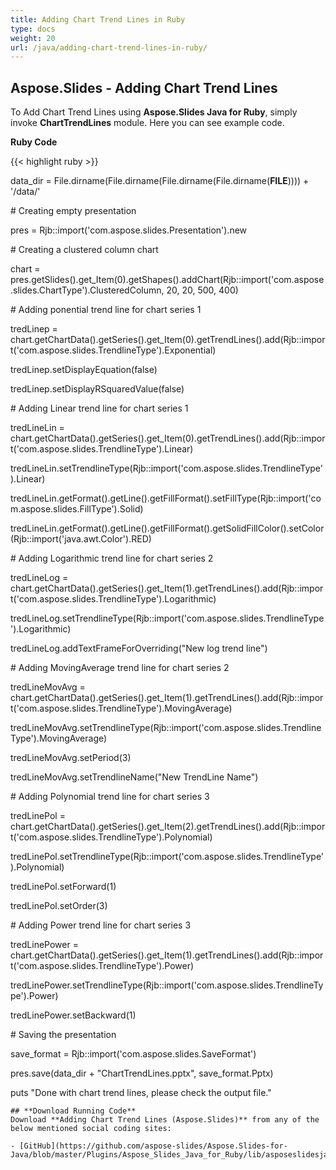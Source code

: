 ```yaml
---
title: Adding Chart Trend Lines in Ruby
type: docs
weight: 20
url: /java/adding-chart-trend-lines-in-ruby/
---
```


## **Aspose.Slides - Adding Chart Trend Lines**
To Add Chart Trend Lines using **Aspose.Slides Java for Ruby**, simply invoke **ChartTrendLines** module. Here you can see example code.

**Ruby Code**

{{< highlight ruby >}}

 data_dir = File.dirname(File.dirname(File.dirname(File.dirname(__FILE__)))) + '/data/'



\# Creating empty presentation

pres = Rjb::import('com.aspose.slides.Presentation').new

\# Creating a clustered column chart

chart = pres.getSlides().get_Item(0).getShapes().addChart(Rjb::import('com.aspose.slides.ChartType').ClusteredColumn, 20, 20, 500, 400)

\# Adding ponential trend line for chart series 1

tredLinep = chart.getChartData().getSeries().get_Item(0).getTrendLines().add(Rjb::import('com.aspose.slides.TrendlineType').Exponential)

tredLinep.setDisplayEquation(false)

tredLinep.setDisplayRSquaredValue(false)

\# Adding Linear trend line for chart series 1

tredLineLin = chart.getChartData().getSeries().get_Item(0).getTrendLines().add(Rjb::import('com.aspose.slides.TrendlineType').Linear)

tredLineLin.setTrendlineType(Rjb::import('com.aspose.slides.TrendlineType').Linear)

tredLineLin.getFormat().getLine().getFillFormat().setFillType(Rjb::import('com.aspose.slides.FillType').Solid)

tredLineLin.getFormat().getLine().getFillFormat().getSolidFillColor().setColor(Rjb::import('java.awt.Color').RED)


\# Adding Logarithmic trend line for chart series 2

tredLineLog = chart.getChartData().getSeries().get_Item(1).getTrendLines().add(Rjb::import('com.aspose.slides.TrendlineType').Logarithmic)

tredLineLog.setTrendlineType(Rjb::import('com.aspose.slides.TrendlineType').Logarithmic)

tredLineLog.addTextFrameForOverriding("New log trend line")

\# Adding MovingAverage trend line for chart series 2

tredLineMovAvg = chart.getChartData().getSeries().get_Item(1).getTrendLines().add(Rjb::import('com.aspose.slides.TrendlineType').MovingAverage)

tredLineMovAvg.setTrendlineType(Rjb::import('com.aspose.slides.TrendlineType').MovingAverage)

tredLineMovAvg.setPeriod(3)

tredLineMovAvg.setTrendlineName("New TrendLine Name")

\# Adding Polynomial trend line for chart series 3

tredLinePol = chart.getChartData().getSeries().get_Item(2).getTrendLines().add(Rjb::import('com.aspose.slides.TrendlineType').Polynomial)

tredLinePol.setTrendlineType(Rjb::import('com.aspose.slides.TrendlineType').Polynomial)

tredLinePol.setForward(1)

tredLinePol.setOrder(3)

\# Adding Power trend line for chart series 3

tredLinePower = chart.getChartData().getSeries().get_Item(1).getTrendLines().add(Rjb::import('com.aspose.slides.TrendlineType').Power)

tredLinePower.setTrendlineType(Rjb::import('com.aspose.slides.TrendlineType').Power)

tredLinePower.setBackward(1)

\# Saving the presentation

save_format = Rjb::import('com.aspose.slides.SaveFormat')

pres.save(data_dir + "ChartTrendLines.pptx", save_format.Pptx)

puts "Done with chart trend lines, please check the output file."

```
## **Download Running Code**
Download **Adding Chart Trend Lines (Aspose.Slides)** from any of the below mentioned social coding sites:

- [GitHub](https://github.com/aspose-slides/Aspose.Slides-for-Java/blob/master/Plugins/Aspose_Slides_Java_for_Ruby/lib/asposeslidesjava/Charts/charttrendlines.rb)
